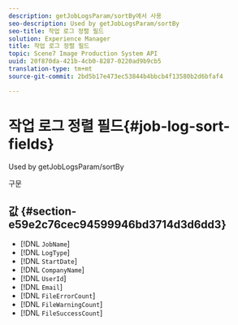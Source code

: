 ```yaml
---
description: getJobLogsParam/sortBy에서 사용
seo-description: Used by getJobLogsParam/sortBy
seo-title: 작업 로그 정렬 필드
solution: Experience Manager
title: 작업 로그 정렬 필드
topic: Scene7 Image Production System API
uuid: 20f870da-421b-4cb0-8287-0220ad9b9cb5
translation-type: tm+mt
source-git-commit: 2bd5b17e473ec53844b4bbcb4f13580b2d6bfaf4

---
```



# 작업 로그 정렬 필드{#job-log-sort-fields}

Used by getJobLogsParam/sortBy

구문

## 값 {#section-e59e2c76cec94599946bd3714d3d6dd3}

* [!DNL `JobName`]
* [!DNL `LogType`]
* [!DNL `StartDate`]
* [!DNL `CompanyName`]
* [!DNL `UserId`]
* [!DNL `Email`]
* [!DNL `FileErrorCount`]
* [!DNL `FileWarningCount`]
* [!DNL `FileSuccessCount`]

